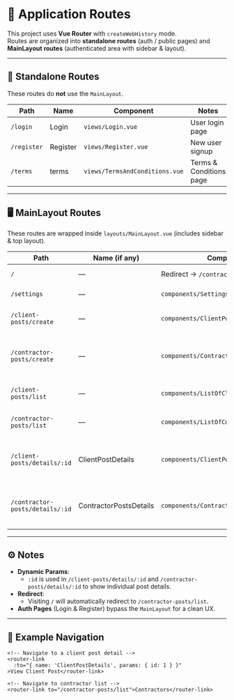 # 📌 Application Routes

This project uses **Vue Router** with `createWebHistory` mode.  
Routes are organized into **standalone routes** (auth / public pages) and **MainLayout routes** (authenticated area with sidebar & layout).

---

## 🔑 Standalone Routes

These routes do **not** use the `MainLayout`.

| Path        | Name     | Component                      | Notes                   |
| ----------- | -------- | ------------------------------ | ----------------------- |
| `/login`    | Login    | `views/Login.vue`              | User login page         |
| `/register` | Register | `views/Register.vue`           | New user signup         |
| `/terms`    | terms    | `views/TermsAndConditions.vue` | Terms & Conditions page |

---

## 🖥️ MainLayout Routes

These routes are wrapped inside `layouts/MainLayout.vue` (includes sidebar & top layout).

| Path                            | Name (if any)          | Component                               | Notes                                       |
| ------------------------------- | ---------------------- | --------------------------------------- | ------------------------------------------- |
| `/`                             | —                      | Redirect → `/contractor-posts/list`     | Default route                               |
| `/settings`                     | —                      | `components/Settings.vue`               | User settings                               |
| `/client-posts/create`          | —                      | `components/ClientPostsCreate.vue`      | Create a new Client job post                |
| `/contractor-posts/create`      | —                      | `components/ContractorPostsCreate.vue`  | Create a new Contractor availability post   |
| `/client-posts/list`            | —                      | `components/ListOfClientPost.vue`       | List of all client job posts                |
| `/contractor-posts/list`        | —                      | `components/ListOfContractorPost.vue`   | List of all contractor posts                |
| `/client-posts/details/:id`     | ClientPostDetails      | `components/ClientPostDetails.vue`      | Client post detail page (dynamic by ID)     |
| `/contractor-posts/details/:id` | ContractorPostsDetails | `components/ContractorPostsDetails.vue` | Contractor post detail page (dynamic by ID) |

---

## ⚙️ Notes

- **Dynamic Params**:
  - `:id` is used in `/client-posts/details/:id` and `/contractor-posts/details/:id` to show individual post details.
- **Redirect**:
  - Visiting `/` will automatically redirect to `/contractor-posts/list`.
- **Auth Pages** (Login & Register) bypass the `MainLayout` for a clean UX.

---

## 🚀 Example Navigation

```vue
<!-- Navigate to a client post detail -->
<router-link
  :to="{ name: 'ClientPostDetails', params: { id: 1 } }"
>View Client Post</router-link>

<!-- Navigate to contractor list -->
<router-link to="/contractor-posts/list">Contractors</router-link>
```
